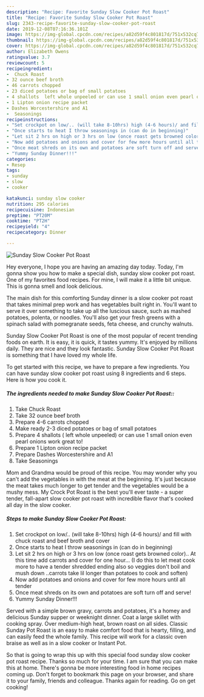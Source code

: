 ```yaml
---
description: "Recipe: Favorite Sunday Slow Cooker Pot Roast"
title: "Recipe: Favorite Sunday Slow Cooker Pot Roast"
slug: 2343-recipe-favorite-sunday-slow-cooker-pot-roast
date: 2019-12-08T07:16:36.101Z
image: https://img-global.cpcdn.com/recipes/a82d59f4c801817d/751x532cq70/sunday-slow-cooker-pot-roast-recipe-main-photo.jpg
thumbnail: https://img-global.cpcdn.com/recipes/a82d59f4c801817d/751x532cq70/sunday-slow-cooker-pot-roast-recipe-main-photo.jpg
cover: https://img-global.cpcdn.com/recipes/a82d59f4c801817d/751x532cq70/sunday-slow-cooker-pot-roast-recipe-main-photo.jpg
author: Elizabeth Owens
ratingvalue: 3.7
reviewcount: 5
recipeingredient:
-  Chuck Roast
- 32 ounce beef broth
- 46 carrots chopped
- 23 diced potatoes or bag of small potatoes
- 4 shallots  left whole unpeeled or can use 1 small onion even pearl onions work great to
- 1 Lipton onion recipe packet
- Dashes Worcestershire and A1
-  Seasonings
recipeinstructions:
- "Set crockpot on low/.. (will take 8-10hrs) high (4-6 hours)/ and fill with chuck roast and beef broth and cover"
- "Once starts to heat I throw seasonings in (can do in beginning)"
- "Let sit 2 hrs on high or 3 hrs on low (once roast gets browned color).. At this time add carrots and cover for one hour... (I do this to let meat cook more to have a tender shredded ending also so veggies don&#39;t boil and mush down ..carrots take lil longer than potatoes to cook and soften)"
- "Now add potatoes and onions and cover for few more hours until all tender"
- "Once meat shreds on its own and potatoes are soft turn off and serve!"
- "Yummy Sunday Dinner!!!"
categories:
- Resep
tags:
- sunday
- slow
- cooker

katakunci: sunday slow cooker
nutrition: 295 calories
recipecuisine: Indonesian
preptime: "PT20M"
cooktime: "PT2H"
recipeyield: "4"
recipecategory: Dinner

---
```



![Sunday Slow Cooker Pot Roast](https://img-global.cpcdn.com/recipes/a82d59f4c801817d/751x532cq70/sunday-slow-cooker-pot-roast-recipe-main-photo.jpg)

Hey everyone, I hope you are having an amazing day today. Today, I'm gonna show you how to make a special dish, sunday slow cooker pot roast. One of my favorites food recipes. For mine, I will make it a little bit unique. This is gonna smell and look delicious.

The main dish for this comforting Sunday dinner is a slow cooker pot roast that takes minimal prep work and has vegetables built right in. You&#39;ll want to serve it over something to take up all the luscious sauce, such as mashed potatoes, polenta, or noodles. You&#39;ll also get your fresh greens with a spinach salad with pomegranate seeds, feta cheese, and crunchy walnuts.

Sunday Slow Cooker Pot Roast is one of the most popular of recent trending foods on earth. It is easy, it is quick, it tastes yummy. It's enjoyed by millions daily. They are nice and they look fantastic. Sunday Slow Cooker Pot Roast is something that I have loved my whole life.


To get started with this recipe, we have to prepare a few ingredients. You can have sunday slow cooker pot roast using 8 ingredients and 6 steps. Here is how you cook it.

##### The ingredients needed to make Sunday Slow Cooker Pot Roast::

1. Take  Chuck Roast
1. Take 32 ounce beef broth
1. Prepare 4-6 carrots chopped
1. Make ready 2-3 diced potatoes or bag of small potatoes
1. Prepare 4 shallots ( left whole unpeeled) or can use 1 small onion even pearl onions work great to!
1. Prepare 1 Lipton onion recipe packet
1. Prepare Dashes Worcestershire and A1
1. Take  Seasonings


Mom and Grandma would be proud of this recipe. You may wonder why you can&#39;t add the vegetables in with the meat at the beginning. It&#39;s just because the meat takes much longer to get tender and the vegetables would be a mushy mess. My Crock Pot Roast is the best you&#39;ll ever taste - a super tender, fall-apart slow cooker pot roast with incredible flavor that&#39;s cooked all day in the slow cooker. 

##### Steps to make Sunday Slow Cooker Pot Roast:

1. Set crockpot on low/.. (will take 8-10hrs) high (4-6 hours)/ and fill with chuck roast and beef broth and cover
1. Once starts to heat I throw seasonings in (can do in beginning)
1. Let sit 2 hrs on high or 3 hrs on low (once roast gets browned color).. At this time add carrots and cover for one hour... (I do this to let meat cook more to have a tender shredded ending also so veggies don&#39;t boil and mush down ..carrots take lil longer than potatoes to cook and soften)
1. Now add potatoes and onions and cover for few more hours until all tender
1. Once meat shreds on its own and potatoes are soft turn off and serve!
1. Yummy Sunday Dinner!!!


Served with a simple brown gravy, carrots and potatoes, it&#39;s a homey and delicious Sunday supper or weeknight dinner. Coat a large skillet with cooking spray. Over medium-high heat, brown roast on all sides. Classic Sunday Pot Roast is an easy to make comfort food that is hearty, filling, and can easily feed the whole family. This recipe will work for a classic oven braise as well as in a slow cooker or Instant Pot. 

So that is going to wrap this up with this special food sunday slow cooker pot roast recipe. Thanks so much for your time. I am sure that you can make this at home. There's gonna be more interesting food in home recipes coming up. Don't forget to bookmark this page on your browser, and share it to your family, friends and colleague. Thanks again for reading. Go on get cooking!
